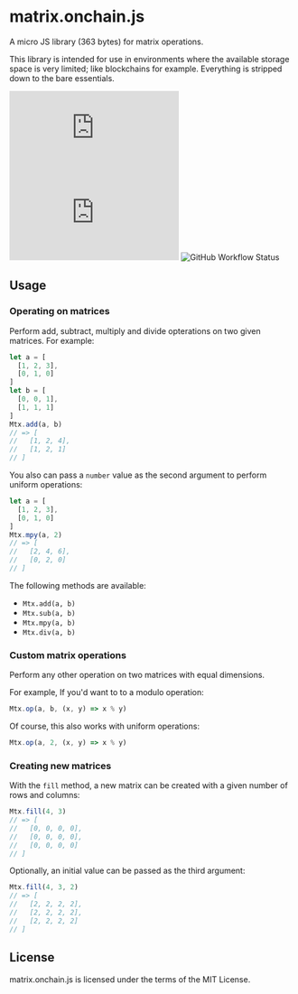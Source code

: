 # matrix.onchain.js
A micro JS library (363 bytes) for matrix operations.

This library is intended for use in environments where the available storage
space is very limited; like blockchains for example. Everything is stripped down
to the bare essentials.

![GitHub](https://img.shields.io/github/license/onchainjs/matrix.onchain.js)
![GitHub tag (latest SemVer)](https://img.shields.io/github/v/tag/onchainjs/matrix.onchain.js)
![GitHub Workflow Status](https://img.shields.io/github/workflow/status/onchainjs/matrix.onchain.js/matrix.onchain.js%20CI)

## Usage

### Operating on matrices
Perform add, subtract, multiply and divide opterations on two given matrices.
For example:

```js
let a = [
  [1, 2, 3],
  [0, 1, 0]
]
let b = [
  [0, 0, 1],
  [1, 1, 1]
]
Mtx.add(a, b)
// => [
//   [1, 2, 4],
//   [1, 2, 1]
// ]
```

You also can pass a `number` value as the second argument to perform uniform
operations:

```js
let a = [
  [1, 2, 3],
  [0, 1, 0]
]
Mtx.mpy(a, 2)
// => [
//   [2, 4, 6],
//   [0, 2, 0]
// ]
```

The following methods are available:
- `Mtx.add(a, b)`
- `Mtx.sub(a, b)`
- `Mtx.mpy(a, b)`
- `Mtx.div(a, b)`

### Custom matrix operations
Perform any other operation on two matrices with equal dimensions.

For example, If you'd want to to a modulo operation:

```js
Mtx.op(a, b, (x, y) => x % y)
```

Of course, this also works with uniform operations:

```js
Mtx.op(a, 2, (x, y) => x % y)
```

### Creating new matrices
With the `fill` method, a new matrix can be created with a given number of rows
and columns:

```js
Mtx.fill(4, 3)
// => [
//   [0, 0, 0, 0],
//   [0, 0, 0, 0],
//   [0, 0, 0, 0]
// ]
```

Optionally, an initial value can be passed as the third argument:

```js
Mtx.fill(4, 3, 2)
// => [
//   [2, 2, 2, 2],
//   [2, 2, 2, 2],
//   [2, 2, 2, 2]
// ]
```

## License
matrix.onchain.js is licensed under the terms of the MIT License.
